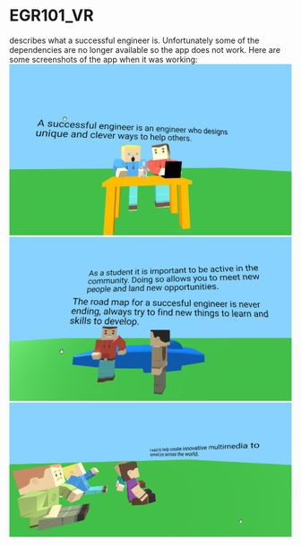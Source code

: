 # EGR101_VR
describes what a successful engineer is.
Unfortunately some of the dependencies are no longer available so the app does not work.
Here are some screenshots of the app when it was working:
![1st screen](https://github.com/jak6jak/EGR101_VR/blob/master/VR%201st%20screen.png)
![2nd screen](https://github.com/jak6jak/EGR101_VR/blob/master/2nd%20Vr.png?raw=true)
![3rd screen](https://github.com/jak6jak/EGR101_VR/blob/master/3rd%20Vr.png?raw=true)
